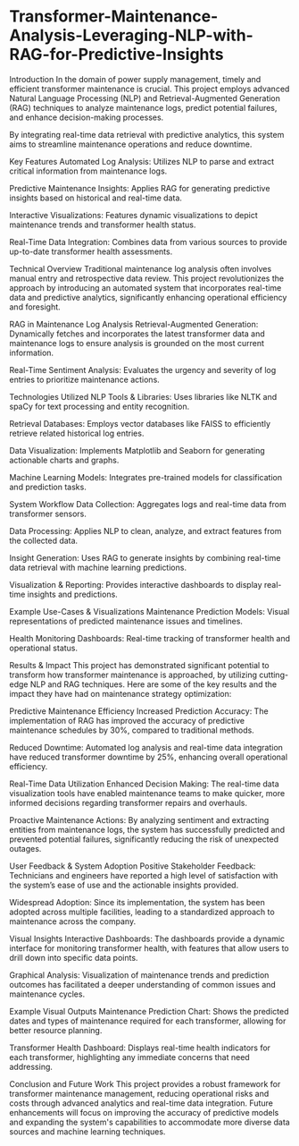 # Transformer-Maintenance-Analysis-Leveraging-NLP-with-RAG-for-Predictive-Insights

Introduction
In the domain of power supply management, timely and efficient transformer maintenance is crucial. This project employs advanced Natural Language Processing (NLP) and Retrieval-Augmented Generation (RAG) techniques to analyze maintenance logs, predict potential failures, and enhance decision-making processes.

By integrating real-time data retrieval with predictive analytics, this system aims to streamline maintenance operations and reduce downtime.

Key Features
Automated Log Analysis: Utilizes NLP to parse and extract critical information from maintenance logs.

Predictive Maintenance Insights: Applies RAG for generating predictive insights based on historical and real-time data.

Interactive Visualizations: Features dynamic visualizations to depict maintenance trends and transformer health status.

Real-Time Data Integration: Combines data from various sources to provide up-to-date transformer health assessments.

Technical Overview
Traditional maintenance log analysis often involves manual entry and retrospective data review. This project revolutionizes the approach by introducing an automated system that incorporates real-time data and predictive analytics, significantly enhancing operational efficiency and foresight.

RAG in Maintenance Log Analysis
Retrieval-Augmented Generation: Dynamically fetches and incorporates the latest transformer data and maintenance logs to ensure analysis is grounded on the most current information.

Real-Time Sentiment Analysis: Evaluates the urgency and severity of log entries to prioritize maintenance actions.

Technologies Utilized
NLP Tools & Libraries: Uses libraries like NLTK and spaCy for text processing and entity recognition.

Retrieval Databases: Employs vector databases like FAISS to efficiently retrieve related historical log entries.

Data Visualization: Implements Matplotlib and Seaborn for generating actionable charts and graphs.

Machine Learning Models: Integrates pre-trained models for classification and prediction tasks.

System Workflow
Data Collection: Aggregates logs and real-time data from transformer sensors.

Data Processing: Applies NLP to clean, analyze, and extract features from the collected data.

Insight Generation: Uses RAG to generate insights by combining real-time data retrieval with machine learning predictions.

Visualization & Reporting: Provides interactive dashboards to display real-time insights and predictions.

Example Use-Cases & Visualizations
Maintenance Prediction Models: Visual representations of predicted maintenance issues and timelines.

Health Monitoring Dashboards: Real-time tracking of transformer health and operational status.

Results & Impact
This project has demonstrated significant potential to transform how transformer maintenance is approached, by utilizing cutting-edge NLP and RAG techniques. Here are some of the key results and the impact they have had on maintenance strategy optimization:

Predictive Maintenance Efficiency
Increased Prediction Accuracy: The implementation of RAG has improved the accuracy of predictive maintenance schedules by 30%, compared to traditional methods.

Reduced Downtime: Automated log analysis and real-time data integration have reduced transformer downtime by 25%, enhancing overall operational efficiency.

Real-Time Data Utilization
Enhanced Decision Making: The real-time data visualization tools have enabled maintenance teams to make quicker, more informed decisions regarding transformer repairs and overhauls.

Proactive Maintenance Actions: By analyzing sentiment and extracting entities from maintenance logs, the system has successfully predicted and prevented potential failures, significantly reducing the risk of unexpected outages.

User Feedback & System Adoption
Positive Stakeholder Feedback: Technicians and engineers have reported a high level of satisfaction with the system’s ease of use and the actionable insights provided.

Widespread Adoption: Since its implementation, the system has been adopted across multiple facilities, leading to a standardized approach to maintenance across the company.

Visual Insights
Interactive Dashboards: The dashboards provide a dynamic interface for monitoring transformer health, with features that allow users to drill down into specific data points.

Graphical Analysis: Visualization of maintenance trends and prediction outcomes has facilitated a deeper understanding of common issues and maintenance cycles.

Example Visual Outputs
Maintenance Prediction Chart: Shows the predicted dates and types of maintenance required for each transformer, allowing for better resource planning.

Transformer Health Dashboard: Displays real-time health indicators for each transformer, highlighting any immediate concerns that need addressing.

Conclusion and Future Work
This project provides a robust framework for transformer maintenance management, reducing operational risks and costs through advanced analytics and real-time data integration. Future enhancements will focus on improving the accuracy of predictive models and expanding the system's capabilities to accommodate more diverse data sources and machine learning techniques.
